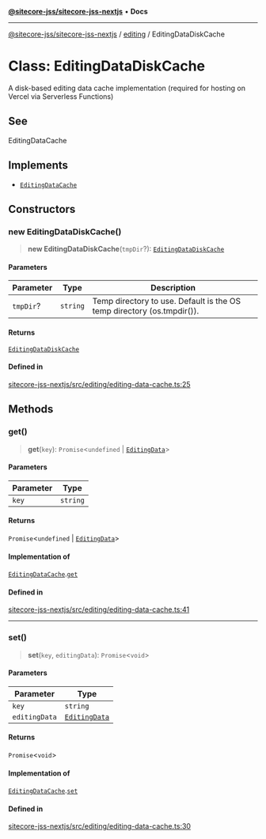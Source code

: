 [**@sitecore-jss/sitecore-jss-nextjs**](../../README.md) • **Docs**

***

[@sitecore-jss/sitecore-jss-nextjs](../../README.md) / [editing](../README.md) / EditingDataDiskCache

# Class: EditingDataDiskCache

A disk-based editing data cache implementation (required for hosting on Vercel via Serverless Functions)

## See

EditingDataCache

## Implements

- [`EditingDataCache`](../interfaces/EditingDataCache.md)

## Constructors

### new EditingDataDiskCache()

> **new EditingDataDiskCache**(`tmpDir`?): [`EditingDataDiskCache`](EditingDataDiskCache.md)

#### Parameters

| Parameter | Type | Description |
| ------ | ------ | ------ |
| `tmpDir`? | `string` | Temp directory to use. Default is the OS temp directory (os.tmpdir()). |

#### Returns

[`EditingDataDiskCache`](EditingDataDiskCache.md)

#### Defined in

[sitecore-jss-nextjs/src/editing/editing-data-cache.ts:25](https://github.com/Sitecore/jss/blob/9cd15ca25619b116ad9c500eef4ef2dc9023209b/packages/sitecore-jss-nextjs/src/editing/editing-data-cache.ts#L25)

## Methods

### get()

> **get**(`key`): `Promise`\<`undefined` \| [`EditingData`](../type-aliases/EditingData.md)\>

#### Parameters

| Parameter | Type |
| ------ | ------ |
| `key` | `string` |

#### Returns

`Promise`\<`undefined` \| [`EditingData`](../type-aliases/EditingData.md)\>

#### Implementation of

[`EditingDataCache`](../interfaces/EditingDataCache.md).[`get`](../interfaces/EditingDataCache.md#get)

#### Defined in

[sitecore-jss-nextjs/src/editing/editing-data-cache.ts:41](https://github.com/Sitecore/jss/blob/9cd15ca25619b116ad9c500eef4ef2dc9023209b/packages/sitecore-jss-nextjs/src/editing/editing-data-cache.ts#L41)

***

### set()

> **set**(`key`, `editingData`): `Promise`\<`void`\>

#### Parameters

| Parameter | Type |
| ------ | ------ |
| `key` | `string` |
| `editingData` | [`EditingData`](../type-aliases/EditingData.md) |

#### Returns

`Promise`\<`void`\>

#### Implementation of

[`EditingDataCache`](../interfaces/EditingDataCache.md).[`set`](../interfaces/EditingDataCache.md#set)

#### Defined in

[sitecore-jss-nextjs/src/editing/editing-data-cache.ts:30](https://github.com/Sitecore/jss/blob/9cd15ca25619b116ad9c500eef4ef2dc9023209b/packages/sitecore-jss-nextjs/src/editing/editing-data-cache.ts#L30)
